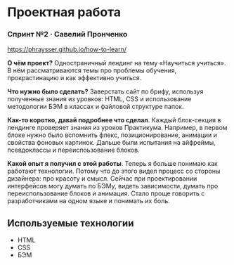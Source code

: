 # Проектная работа
### Спринт №2 · Савелий Пронченко
https://phraysser.github.io/how-to-learn/

**О чём проект?** Одностраничный лендинг на тему «Научиться учиться». В нём рассматриваются темы про проблемы обучения, прокрастинацию и как эффективно учиться.

**Что нужно было сделать?** Заверстать сайт по брифу, используя полученные знания из уровков: HTML, CSS и использование методологии БЭМ в классах и файловой структуре папок.

**Как-то коротко, давай подробнее что сделал**. Каждый блок-секция в лендинге проверяет знания из уроков Практикума. Например, в первом блоке нужно было вспомнить флекс, позиционирование, анимации и свойства фоновых картинок. Дальше были испытания на айфреймы, псевдоклассы и переиспоьзование блоков.

**Какой опыт я получил с этой работы**. Теперь я больше понимаю как работают технологии. Потому что до этого видел процесс со стороны дизайнера: про красоту и смысл. Сейчас при проектировании интерфейсов могу думать по БЭМу, видеть зависимости, думать про переиспользование блоков и анимация. Стало проще говорить с разработчиками на одном языке и понимать их боль.

## Используемые технологии

* HTML
* CSS
* БЭМ
